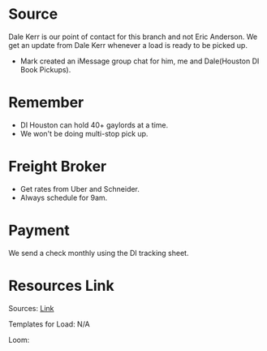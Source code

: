 # Source
Dale Kerr is our point of contact for this branch and not Eric Anderson.
We get an update from Dale Kerr whenever a load is ready to be picked up.
- Mark created an iMessage group chat for him, me and Dale(Houston DI Book Pickups).

# Remember
- DI Houston can hold 40+ gaylords at a time.
- We won't be doing multi-stop pick up.

# Freight Broker
- Get rates from Uber and Schneider.
- Always schedule for 9am.

# Payment
We send a check monthly using the DI tracking sheet.

# Resources Link
Sources: [Link](https://docs.google.com/spreadsheets/d/1wWJx4HWXMvoVm1jwaKwPm184d3FciGVHjTcS24yDUDY/edit?pli=1&gid=1452563321#gid=1452563321)

Templates for Load: N/A

Loom: []()